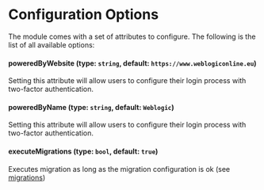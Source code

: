 Configuration Options
=====================

The module comes with a set of attributes to configure. The following is the list of all available options: 

#### poweredByWebsite (type: `string`, default: `https://www.weblogiconline.eu`)
Setting this attribute will allow users to configure their login process with two-factor authentication. 

#### poweredByName (type: `string`, default: `Weblogic`)
Setting this attribute will allow users to configure their login process with two-factor authentication. 

#### executeMigrations (type: `bool`, default: `true`)
Executes migration as long as the migration configuration is ok (see [migrations](../installation/migrations.md))